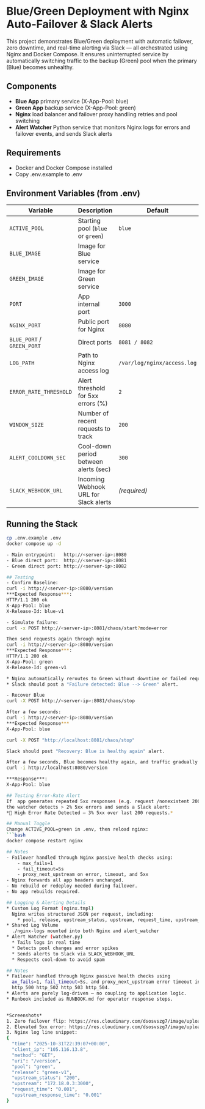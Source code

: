 # Blue/Green Deployment with Nginx Auto-Failover & Slack Alerts
This project demonstrates Blue/Green deployment with automatic failover, zero downtime, and real-time alerting via Slack — all orchestrated using Nginx and Docker Compose.
It ensures uninterrupted service by automatically switching traffic to the backup (Green) pool when the primary (Blue) becomes unhealthy.

## Components
- **Blue App** 		primary service (X-App-Pool: blue)
- **Green App** 	backup service (X-App-Pool: green)
- **Nginx** 		load balancer and failover proxy handling retries and pool switching
- **Alert Watcher** 	Python service that monitors Nginx logs for errors and failover events, and sends Slack alerts

## Requirements
- Docker and Docker Compose installed
- Copy .env.example to .env

## Environment Variables (from .env)
| Variable                   | Description                           | Default                     |
| -------------------------- | ------------------------------------- | --------------------------- |
| `ACTIVE_POOL`              | Starting pool (`blue` or `green`)     | `blue`                      |
| `BLUE_IMAGE`               | Image for Blue service                |                             |
| `GREEN_IMAGE`              | Image for Green service               |                             |
| `PORT`                     | App internal port                     | `3000`                      |
| `NGINX_PORT`               | Public port for Nginx                 | `8080`                      |
| `BLUE_PORT` / `GREEN_PORT` | Direct ports                          | `8081 / 8082`               |
| `LOG_PATH`                 | Path to Nginx access log              | `/var/log/nginx/access.log` |
| `ERROR_RATE_THRESHOLD`     | Alert threshold for 5xx errors (%)    | `2`                         |
| `WINDOW_SIZE`              | Number of recent requests to track    | `200`                       |
| `ALERT_COOLDOWN_SEC`       | Cool-down period between alerts (sec) | `300`                       |
| `SLACK_WEBHOOK_URL`        | Incoming Webhook URL for Slack alerts | *(required)*                |


## Running the Stack
```bash
cp .env.example .env
docker compose up -d

- Main entrypoint:   http://<server-ip>:8080
- Blue direct port:  http://<server-ip>:8081
- Green direct port: http://<server-ip>:8082

## Testing
- Confirm Baseline:
curl -i http://<server-ip>:8080/version
***Expected Response***: 
HTTP/1.1 200 ok
X-App-Pool: blue
X-Release-Id: blue-v1

- Simulate failure:
curl -x POST http://<server-ip>:8081/chaos/start?mode=error

Then send requests again through nginx
curl -i http://<server-ip>:8080/version
***Expected Response***: 
HTTP/1.1 200 ok
X-App-Pool: green
X-Release-Id: green-v1

* Nginx automatically reroutes to Green without downtime or failed requests.
* Slack should post a "Failure detected: Blue --> Green" alert.

- Recover Blue
curl -X POST http://<server-ip>:8081/chaos/stop

After a few seconds:
curl -i http://<server-ip>:8080/version
***Expected Response***
X-App-Pool: blue

curl -X POST "http://localhost:8081/chaos/stop"

Slack should post "Recovery: Blue is healthy again" alert.

After a few seconds, Blue becomes healthy again, and traffic gradually returns to Blue:
curl -i http://localhost:8080/version

***Response***:
X-App-Pool: blue

## Testing Error-Rate Alert
If  app generates repeated 5xx responses (e.g. request /nonexistent 200+ times with>
the watcher detects > 2% 5xx errors and sends a Slack alert:
*🚨 High Error Rate Detected – 3% 5xx over last 200 requests.*

## Manual Toggle
Change ACTIVE_POOL=green in .env, then reload nginx:
```bash
docker compose restart nginx

## Notes
- Failover handled through Nginx passive health checks using:
	- max_fails=1
	- fail_timeout=5s
	- proxy_next_upstream on error, timeout, and 5xx
- Nginx forwards all app headers unchanged.
- No rebuild or redeploy needed during failover.
- No app rebuilds required.

## Logging & Alerting Details
* Custom Log Format (nginx.tmpl)
  Nginx writes structured JSON per request, including:
	* pool, release, upstream_status, upstream, request_time, upstream_response_time
* Shared Log Volume
  ./nginx-logs mounted into both Nginx and alert_watcher
* Alert Watcher (watcher.py)
  * Tails logs in real time
  * Detects pool changes and error spikes
  * Sends alerts to Slack via SLACK_WEBHOOK_URL
  * Respects cool-down to avoid spam

## Notes
* Failover handled through Nginx passive health checks using
  ax_fails=1, fail_timeout=5s, and proxy_next_upstream error timeout invalid_header http_500 http_502 http_503 http_504.
  http_500 http_502 http_503 http_504.
* Alerts are purely log-driven — no coupling to application logic.
* Runbook included as RUNBOOK.md for operator response steps.


*Screenshots*
1. Zero failover flip: https://res.cloudinary.com/dsosvszg7/image/upload/v1761948836/failover_detect_acpnk6.png
2. Elevated 5xx error: https://res.cloudinary.com/dsosvszg7/image/upload/v1761948836/elevated_error_bbof5n.png
3. Nginx log line snippet:
{
  "time": "2025-10-31T22:39:07+00:00",
  "client_ip": "105.116.13.8",
  "method": "GET",
  "uri": "/version",
  "pool": "green",
  "release": "green-v1",
  "upstream_status": "200",
  "upstream": "172.18.0.3:3000",
  "request_time": "0.001",
  "upstream_response_time": "0.001"
}

